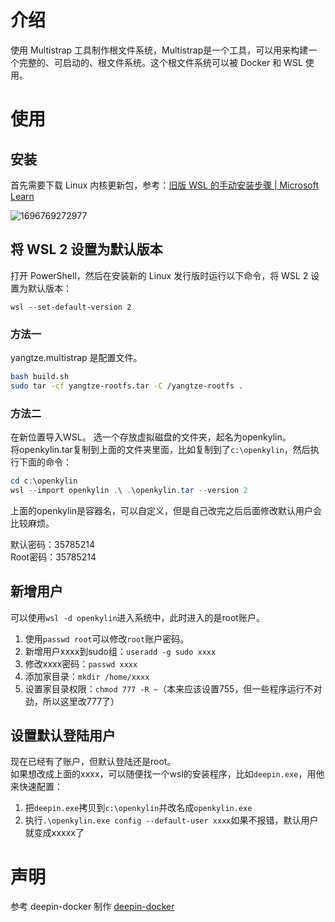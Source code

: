 # 介绍

使用 Multistrap 工具制作根文件系统，Multistrap是一个工具，可以用来构建一个完整的、可启动的、根文件系统。这个根文件系统可以被 Docker 和 WSL 使用。


# 使用

## 安装

首先需要下载 Linux 内核更新包，参考：[旧版 WSL 的手动安装步骤 | Microsoft Learn](https://learn.microsoft.com/zh-cn/windows/wsl/install-manual#step-4---download-the-linux-kernel-update-package) 

![1696769272977](C:\Users\XXTXT\Desktop\Gitee\openkylin-wsl\README.assets\1696769272977.png)

## 将 WSL 2 设置为默认版本

打开 PowerShell，然后在安装新的 Linux 发行版时运行以下命令，将 WSL 2 设置为默认版本：

```
wsl --set-default-version 2
```

### 方法一
yangtze.multistrap 是配置文件。

```bash
bash build.sh
sudo tar -cf yangtze-rootfs.tar -C /yangtze-rootfs .
```

### 方法二

在新位置导入WSL。
选一个存放虚拟磁盘的文件夹，起名为openkylin。  
将openkylin.tar复制到上面的文件夹里面，比如复制到了`c:\openkylin`，然后执行下面的命令：
```powershell
cd c:\openkylin
wsl --import openkylin .\ .\openkylin.tar --version 2
```
上面的openkylin是容器名，可以自定义，但是自己改完之后后面修改默认用户会比较麻烦。    

默认密码：35785214  
Root密码：35785214

## 新增用户
可以使用`wsl -d openkylin`进入系统中，此时进入的是root账户。  
1. 使用`passwd root`可以修改`root`账户密码。    
2. 新增用户xxxx到sudo组：`useradd -g sudo xxxx`
3. 修改xxxx密码：`passwd xxxx`
4. 添加家目录：`mkdir /home/xxxx`
5. 设置家目录权限：`chmod 777 -R ~`（本来应该设置755，但一些程序运行不对劲，所以这里改777了）

## 设置默认登陆用户
现在已经有了账户，但默认登陆还是root。  
如果想改成上面的xxxx，可以随便找一个wsl的安装程序，比如`deepin.exe`，用他来快速配置：
1. 把`deepin.exe`拷贝到`c:\openkylin`并改名成`openkylin.exe`
2. 执行`.\openkylin.exe config --default-user xxxx`如果不报错，默认用户就变成xxxxx了


# 声明

参考 deepin-docker 制作
[deepin-docker](https://github.com/BLumia/deepin-docker)
